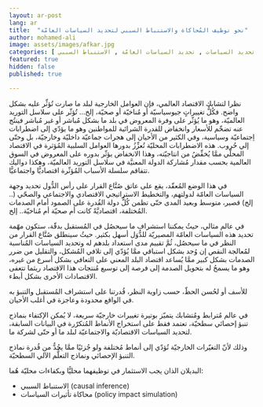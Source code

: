 ```yaml
---
layout: ar-post
lang: ar
title:  "نحو توظيف المُحاكاة والاستنباط السببي لتحديد السياسات العامّة"
author: mohamed-ali
image: assets/images/afkar.jpg
categories: [ العالم العربي , المُحاكاة , تحديد السياسات , تحديد السياسات العامّة , الاستنباط السببي ]
featured: true
hidden: false
published: true

---
```


نظرا لتشابك الاقتصاد العالمي، فإن العوامل الخارجية لبلد ما صارت تُؤثِّر عليه بشكل واضح. فكُلُّ تغييراتٍ جيوسياسيّة أو مُناخيّة أو صحيّة، إلخ... تُؤثّر على سلاسل التوريد العالميّة، وهو ما يُؤثّر على وفرة المعروض في بلد ما بشكل مُباشر
أو غير مُباشر فينتُج عنه تضخّم للأسعار وانخفاض للقدرة الشرائية للمواطنين وهو ما يؤدّي إلى اضطرابات اِجتماعيّة وسياسية، وفي الكثير من الأحيان إلى هجرات جماعيّة داخليّة وخارجيّة، بل وحتّى إلي حُروب.
هذه الاضطرابات المحليّة تُعزِّزُ بدورها العوامل السلبية المُؤثرة في الاقتصاد المحلّي ممَّا يُخفِّضُ من انتاجيّته، وهذا الانخفاض يؤثّر بدوره على المعروض في السوق العالمية بحسب مقدار مُشاركة الدولة المعنيَّة في سلاسل التوريد العالميّة،
وهكذا دواليك تتفاقم سلسلة الأسباب المُؤثّرة اقتصاديًّا واجتماعيًّا.

في هذا الوضع المُعقّد، يقع على عاتق صُنَّاع القرار على رأس الدُّول تحديد وجهة السياسات العامّة لدولتهم، والتخطيط الاستراتيجي الاقتصادي والاجتماعي والصحّي (.. إلخ) قصير، متوسط وبعيد المدى حتّى تظمن كُلُّ دولة القُدرة
على الصمود أمام الصدمات المُختلفة، اقتصاديَّةً كانت أم صحيّة أم مُناخيّة.. إلخ.

في عالم مثالي، حيثُ يمكننا استشراف ما سيحصُل في المُستقبل بدقّة، ستكون مهّمة تحديد هذه السياسات العامّة المصيريّة للدُّوَل أسهل بكثير. حيثُ سينطلق صُنَّاع القرار من النظر في ما سيحصُل، ثُمَّ تقييم مدى استعداد بلدهم له
وتحديد السياسات المُناسبة لمُعالجة النقص إن وُجد بشكل استباقي ممَّا يُؤدّي إلى تلافي المُشكل، والتقليل من ضرر الصدمات بشكل كبير ممَّا يُساعد اقتصاد البلد المعني على التعافي بشكل أسرع من غيره،
وهو ما يسمحُ له بتحويل الصدمة إلى فرصة إلى توسيع مُنتجات هذا الاقتصاد ريثما تتعفى الاقتصادات الأخرى بشكل أبطء.

للأسف أو لحُسن الحظّ، حسب زاوية النظر، قُدرتنا على استشراف المُستقبل والتنبؤ به في الواقع محدودة وعاجزة في أغلب الأحيان.

في عالم مُترابط ومُتشابك يتميّز بوتيرة تغييرات خارجيّة سريعة، لا يُمكن الإكتفاء بنماذج تنبؤ إحصائي سطحيّة، تعتمد فقط على استخراج الأنماط المُتكرّرة في البيانات السابقة،
لتحديد السياسات الاقتصاديّة والاجتماعيّة لبلد ما أو حتّى لشركة ما.

وذلك لأنّ التغيّرات الخارجيّة تُؤدّي إلى أنماط مُختلفة ولو جُزئيًا ممَّا يحُدُّ من قُدرة نماذج التنبؤ الإحصائي ونماذج التعلُّم الآلي السطحيّة.

البديلان الذان يجب الاستثمار في توظيفهما محليًّا وبكفاءات محليّة هُما: 
* الاستنباط السببي (causal inference)
* محاكاة تأثيرات السياسات (policy impact simulation)

